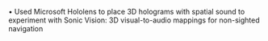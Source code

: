 •	Used Microsoft Hololens to place 3D holograms with spatial sound to experiment with Sonic Vision: 3D visual-to-audio mappings for non-sighted navigation
